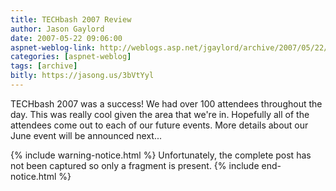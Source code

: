 ```yaml
---
title: TECHbash 2007 Review 
author: Jason Gaylord
date: 2007-05-22 09:06:00
aspnet-weblog-link: http://weblogs.asp.net/jgaylord/archive/2007/05/22/techbash-2007-review.aspx
categories: [aspnet-weblog]
tags: [archive]
bitly: https://jasong.us/3bVtYyl
---
```


TECHbash 2007 was a success! We had over 100 attendees throughout the day. This was really cool given the area that we're in. Hopefully all of the attendees come out to each of our future events. More details about our June event will be announced next...

{% include warning-notice.html %}
Unfortunately, the complete post has not been captured so only a fragment is present.
{% include end-notice.html %}